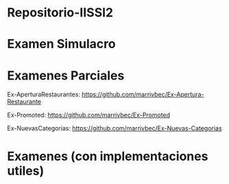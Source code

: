 # Repositorio-IISSI2

# Examen Simulacro

# Examenes Parciales
Ex-AperturaRestaurantes: https://github.com/marrivbec/Ex-Apertura-Restaurante

Ex-Promoted: https://github.com/marrivbec/Ex-Promoted

Ex-NuevasCategorias: https://github.com/marrivbec/Ex-Nuevas-Categorias

# Examenes (con implementaciones utiles) 


